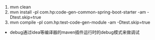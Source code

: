 1. mvn clean
2. mvn install -pl com.hp:code-gen-common-spring-boot-starter -am -Dtest.skip=true
3. mvn compile -pl com.hp:test-code-gen-module -am -Dtest.skip=true

- debug通过idea等编译器的maven插件运行时的debug模式来做调试